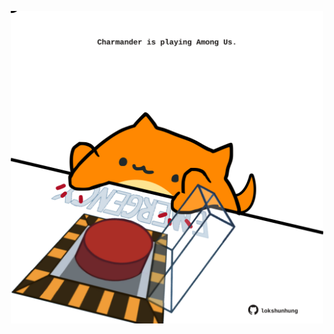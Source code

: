 <!-- built at 15/06/2021, 14:01:26 UTC -->
<p align="center">
  <img width="500" height="500" src="./ReadmeImage.svg">
</p>

